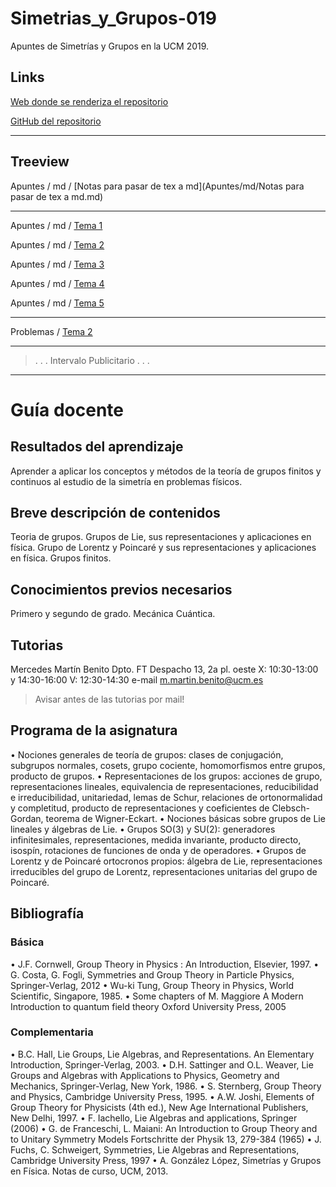 # Simetrias_y_Grupos-019
Apuntes de Simetrías y Grupos en la UCM 2019.

## Links

[Web donde se renderiza el repositorio](https://lorentz-ipsum.github.io/Simetrias_y_Grupos-019/)

[GitHub del repositorio](https://github.com/Lorentz-Ipsum/Simetrias_y_Grupos-019)

---

## Treeview

Apuntes / md / [Notas para pasar de tex a md](Apuntes/md/Notas para pasar de tex a md.md)

---

Apuntes / md / [Tema 1](Apuntes/md/GrupsV1-T1.md)

Apuntes / md / [Tema 2](Apuntes/md/GrupsV1-T2.md)

Apuntes / md / [Tema 3](Apuntes/md/GrupsV1-T3.md)

Apuntes / md / [Tema 4](Apuntes/md/GrupsV1-T4.md)

Apuntes / md / [Tema 5](Apuntes/md/GrupsV1-T5.md)

---


Problemas / [Tema 2](Problemas/ProblemasV1-T2.md)

---
>.
>.
>.
> Intervalo Publicitario
>.
>.
>.
---

# Guía docente

## Resultados del aprendizaje


Aprender a aplicar los conceptos y métodos de la teoría de grupos finitos y continuos al estudio de la simetría en problemas físicos.


## Breve descripción de contenidos


Teoria de grupos. Grupos de Lie, sus representaciones y aplicaciones en física. Grupo de Lorentz y Poincaré y sus representaciones y aplicaciones en física. Grupos finitos.


## Conocimientos previos necesarios


Primero y segundo de grado. Mecánica Cuántica.

## Tutorias
Mercedes Martín Benito
Dpto. FT Despacho 13, 2a pl. oeste
X: 10:30-13:00 y 14:30-16:00 V: 12:30-14:30
e-mail
m.martin.benito@ucm.es

> Avisar antes de las tutorias por mail!

## Programa de la asignatura

• Nociones generales de teoría de grupos: clases de conjugación, subgrupos normales, cosets, grupo cociente, homomorfismos entre grupos, producto de grupos.
• Representaciones de los grupos: acciones de grupo, representaciones lineales, equivalencia de representaciones, reducibilidad e irreducibilidad, unitariedad, lemas de Schur, relaciones de ortonormalidad y completitud, producto de representaciones y coeficientes de Clebsch-Gordan, teorema de Wigner-Eckart.
• Nociones básicas sobre grupos de Lie lineales y álgebras de Lie.
• Grupos SO(3) y SU(2): generadores infinitesimales, representaciones, medida invariante,
producto directo, isospín, rotaciones de funciones de onda y de operadores.
• Grupos de Lorentz y de Poincaré ortocronos propios: álgebra de Lie, representaciones
irreducibles del grupo de Lorentz, representaciones unitarias del grupo de Poincaré.



## Bibliografía

### Básica
• J.F. Cornwell, Group Theory in Physics : An Introduction, Elsevier, 1997.
• G. Costa, G. Fogli, Symmetries and Group Theory in Particle Physics, Springer-Verlag, 2012
• Wu-ki Tung, Group Theory in Physics, World Scientific, Singapore, 1985.
• Some chapters of M. Maggiore A Modern Introduction to quantum field theory Oxford
University Press, 2005

### Complementaria
• B.C. Hall, Lie Groups, Lie Algebras, and Representations. An Elementary Introduction, Springer-Verlag, 2003.
• D.H. Sattinger and O.L. Weaver, Lie Groups and Algebras with Applications to Physics, Geometry and Mechanics, Springer-Verlag, New York, 1986.
• S. Sternberg, Group Theory and Physics, Cambridge University Press, 1995.
• A.W. Joshi, Elements of Group Theory for Physicists (4th ed.), New Age International
Publishers, New Delhi, 1997.
• F. Iachello, Lie Algebras and applications, Springer (2006)
• G. de Franceschi, L. Maiani: An Introduction to Group Theory and to Unitary Symmetry Models
Fortschritte der Physik 13, 279-384 (1965)
• J. Fuchs, C. Schweigert, Symmetries, Lie Algebras and Representations, Cambridge
University Press, 1997
• A. González López, Simetrías y Grupos en Física. Notas de curso, UCM, 2013.
